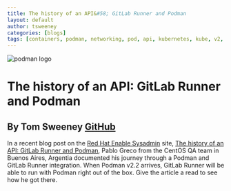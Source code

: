 ```yaml
---
title: The history of an API&#58; GitLab Runner and Podman
layout: default
author: tsweeney
categories: [blogs]
tags: [containers, podman, networking, pod, api, kubernetes, kube, v2, hpc, windows, mac, GitLab, Runner]
---
```


![podman logo](../static/vectors/raw/podman.svg)

# The history of an API&#58; GitLab Runner and Podman

## By Tom Sweeney [GitHub](https://github.com/TomSweeneyRedhat)

In a recent blog post on the [Red Hat Enable Sysadmin](https://www.redhat.com/sysadmin/) site, [The history of an API: GitLab Runner and Podman](https://www.redhat.com/sysadmin/history-api), Pablo Greco from the CentOS QA team in Buenos Aires, Argentia documented his journey through a Podman and GitLab Runner integration. When Podman v2.2 arrives, GitLab Runner will be able to run with Podman right out of the box. Give the article a read to see how he got there.
